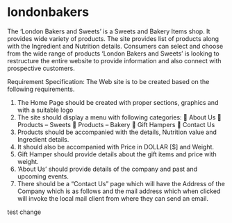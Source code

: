 # londonbakers

The ‘London Bakers and Sweets’ is a Sweets and Bakery Items shop. It provides
wide variety of products.
The site provides list of products along with the Ingredient and Nutrition details.
Consumers can select and choose from the wide range of products
‘London Bakers and Sweets’ is looking to restructure the entire website to provide
information and also connect with prospective customers.

Requirement Specification:
The Web site is to be created based on the following requirements.
1) The Home Page should be created with proper sections, graphics and with a
suitable logo
2) The site should display a menu with following categories:
 About Us
 Products – Sweets
 Products – Bakery
 Gift Hampers
 Contact Us
3) Products should be accompanied with the details, Nutrition value and
Ingredient details.
4) It should also be accompanied with Price in DOLLAR [$] and Weight.
5) Gift Hamper should provide details about the gift items and price with weight.
6) ‘About Us’ should provide details of the company and past and upcoming
events.
7) There should be a “Contact Us” page which will have the Address of the
Company which is as follows and the mail address which when clicked will
invoke the local mail client from where they can send an email.

test change
